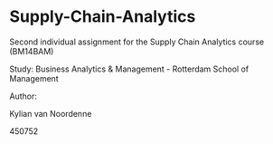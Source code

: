 # Supply-Chain-Analytics
Second individual assignment for the Supply Chain Analytics course (BM14BAM)

Study: Business Analytics & Management - Rotterdam School of Management



Author:

Kylian van Noordenne

450752

